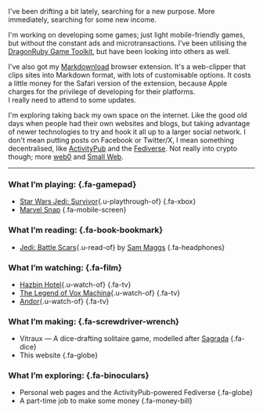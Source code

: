 I've been drifting a bit lately, searching for a new purpose.
More immediately, searching for some new income.

I'm working on developing some games; just light mobile-friendly games,
but without the constant ads and microtransactions. I've been utilising the
[DragonRuby Game Toolkit](https://dragonruby.org/toolkit/game), but have been
looking into others as well.

I've also got my [Markdownload](https://github.com/deathau/markdownload) browser
extension. It's a web-clipper that clips sites into Markdown format, with lots of
customisable options. It costs a little money for the Safari version of the extension,
because Apple charges for the privilege of developing for their platforms.  
I really need to attend to some updates.

I'm exploring taking back my own space on the internet.
Like the good old days when people had their own websites and blogs, but taking
advantage of newer technologies to try and hook it all up to a larger social network.
I don't mean putting posts on Facebook or Twitter/X, I mean something decentralised,
like [ActivityPub](https://activitypub.rocks) and the
[Fediverse](https://fediverse.party). Not really into crypto though; more
[web0](https://web0.small-web.org/) and
[Small Web](https://ar.al/2020/08/07/what-is-the-small-web/).

---

### What I’m playing: {.fa-gamepad}
- [Star Wars Jedi: Survivor](https://www.igdb.com/g/4b7o){.u-playthrough-of} {.fa-xbox}
- [Marvel Snap](https://www.igdb.com/g/4c2v) {.fa-mobile-screen}

### What I’m <span title="or listening to as an audiobook">reading</span>: {.fa-book-bookmark}
- [Jedi: Battle Scars](https://openlibrary.org/works/OL28799340W){.u-read-of} by [Sam Maggs](https://openlibrary.org/authors/OL7541563A) {.fa-headphones}

### What I’m watching: {.fa-film}
- [Hazbin Hotel](https://www.imdb.com/title/tt7216636/){.u-watch-of} {.fa-tv}
- [The Legend of Vox Machina](https://www.imdb.com/title/tt11247158/){.u-watch-of} {.fa-tv}
- [Andor](https://www.imdb.com/title/tt9253284/){.u-watch-of} {.fa-tv}

### What I’m making: {.fa-screwdriver-wrench}
- Vitraux — A dice-drafting solitaire game, modelled after [Sagrada](https://boardgamegeek.com/boardgame/199561/sagrada) {.fa-dice}
- This website {.fa-globe}

### What I’m exploring: {.fa-binoculars}
- Personal web pages and the ActivityPub-powered Fediverse {.fa-globe}
- A part-time job to make some money {.fa-money-bill}
